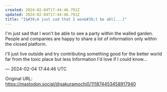 ```yaml
---
created: 2024-02-04T17:44:46.791Z
updated: 2024-02-04T17:44:46.791Z
title: "I&#39;m just sad that I won&#39;t be abl[...]"
---
```


<p>I&#39;m just sad that I won&#39;t be able to see a party within the walled garden. People and companies are happy to share a lot of information only within the closed platform. </p><p>I&#39;ll just live outside and try contributing something good for the better world far from the toxic place but less Information I&#39;d love if I could know...</p>

&mdash; 2024-02-04 17:44:46 UTC

Original URL: https://mastodon.social/@sakuramochi0/111874453458917940
